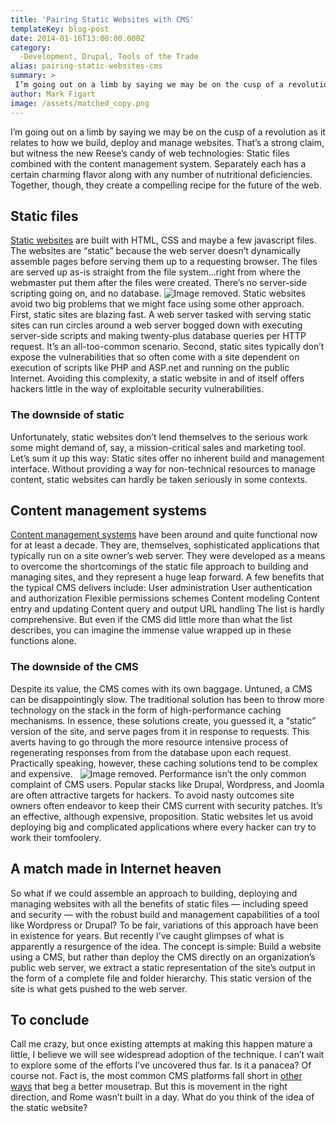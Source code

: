 ```yaml
---
title: 'Pairing Static Websites with CMS'
templateKey: blog-post
date: 2014-01-16T13:00:00.000Z
category: 
  -Development, Drupal, Tools of the Trade
alias: pairing-static-websites-cms
summary: > 
 I’m going out on a limb by saying we may be on the cusp of a revolution as it relates to how we build, deploy and manage websites. That’s a strong claim, but witness the new Reese’s candy of web technologies: Static files combined with the content management system.
author: Mark Figart
image: /assets/matched_copy.png
---
```


I’m going out on a limb by saying we may be on the cusp of a revolution as it relates to how we build, deploy and manage websites. That’s a strong claim, but witness the new Reese’s candy of web technologies: Static files combined with the content management system. Separately each has a certain charming flavor along with any number of nutritional deficiencies. Together, though, they create a compelling recipe for the future of the web.

Static files
------------

[Static websites](https://en.wikipedia.org/wiki/Static_web_page) are built with HTML, CSS and maybe a few javascript files. The websites are “static” because the web server doesn’t dynamically assemble pages before serving them up to a requesting browser. The files are served up as-is straight from the file system…right from where the webmaster put them after the files were created. There’s no server-side scripting going on, and no database. ![Image removed.](/core/misc/icons/e32700/error.svg "This image has been removed. For security reasons, only images from the local domain are allowed.") Static websites avoid two big problems that we might face using some other approach. First, static sites are blazing fast. A web server tasked with serving static sites can run circles around a web server bogged down with executing server-side scripts and making twenty-plus database queries per HTTP request. It’s an all-too-common scenario. Second, static sites typically don’t expose the vulnerabilities that so often come with a site dependent on execution of scripts like PHP and ASP.net and running on the public Internet. Avoiding this complexity, a static website in and of itself offers hackers little in the way of exploitable security vulnerabilities.

### The downside of static

Unfortunately, static websites don’t lend themselves to the serious work some might demand of, say, a mission-critical sales and marketing tool. Let’s sum it up this way: Static sites offer no inherent build and management interface. Without providing a way for non-technical resources to manage content, static websites can hardly be taken seriously in some contexts.

Content management systems
--------------------------

[Content management systems](https://en.wikipedia.org/wiki/Content_management_system) have been around and quite functional now for at least a decade. They are, themselves, sophisticated applications that typically run on a site owner’s web server. They were developed as a means to overcome the shortcomings of the static file approach to building and managing sites, and they represent a huge leap forward. A few benefits that the typical CMS delivers include: User administration User authentication and authorization Flexible permissions schemes Content modeling Content entry and updating Content query and output URL handling The list is hardly comprehensive. But even if the CMS did little more than what the list describes, you can imagine the immense value wrapped up in these functions alone.

### The downside of the CMS

Despite its value, the CMS comes with its own baggage. Untuned, a CMS can be disappointingly slow. The traditional solution has been to throw more technology on the stack in the form of high-performance caching mechanisms. In essence, these solutions create, you guessed it, a “static” version of the site, and serve pages from it in response to requests. This averts having to go through the more resource intensive process of regenerating responses from from the database upon each request. Practically speaking, however, these caching solutions tend to be complex and expensive.   ![Image removed.](/core/misc/icons/e32700/error.svg "This image has been removed. For security reasons, only images from the local domain are allowed.") Performance isn’t the only common complaint of CMS users. Popular stacks like Drupal, Wordpress, and Joomla are often attractive targets for hackers. To avoid nasty outcomes site owners often endeavor to keep their CMS current with security patches. It’s an effective, although expensive, proposition. Static websites let us avoid deploying big and complicated applications where every hacker can try to work their tomfoolery.

A match made in Internet heaven
-------------------------------

So what if we could assemble an approach to building, deploying and managing websites with all the benefits of static files — including speed and security — with the robust build and management capabilities of a tool like Wordpress or Drupal? To be fair, variations of this approach have been in existence for years. But recently I’ve caught glimpses of what is apparently a resurgence of the idea. The concept is simple: Build a website using a CMS, but rather than deploy the CMS directly on an organization’s public web server, we extract a static representation of the site’s output in the form of a complete file and folder hierarchy. This static version of the site is what gets pushed to the web server.

To conclude
-----------

Call me crazy, but once existing attempts at making this happen mature a little, I believe we will see widespread adoption of the technique. I can’t wait to explore some of the efforts I’ve uncovered thus far. Is it a panacea? Of course not. Fact is, the most common CMS platforms fall short in [other ways](/insights/how-cms-fails-marketing) that beg a better mousetrap. But this is movement in the right direction, and Rome wasn’t built in a day. What do you think of the idea of the static website?